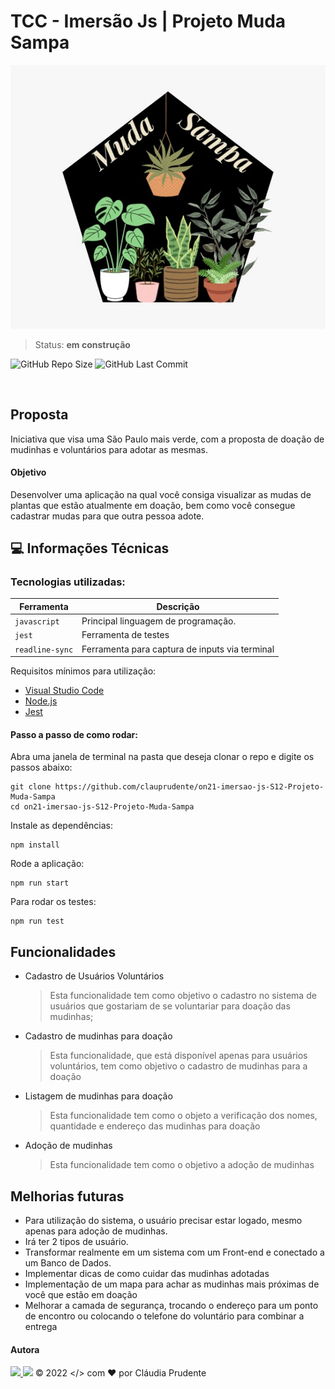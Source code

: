 # TCC - Imersão Js | Projeto Muda Sampa

<div align="center">
  <img src="./src/assets/logo.jpeg" alt="logo muda sampa"/>
</div>

> Status: **em construção**

<p align="justify">
  <a>
    <img alt="GitHub Repo Size" src="https://img.shields.io/github/repo-size/clauprudente/on21-imersao-js-S12-Projeto-Muda-Sampa">
    <img alt="GitHub Last Commit" src="https://img.shields.io/github/last-commit/clauprudente/on21-imersao-js-S12-Projeto-Muda-Sampa">
  </a>
</p>
<br>

## Proposta

Iniciativa que visa uma São Paulo mais verde, com a proposta de doação de mudinhas e voluntários para adotar as mesmas.

#### Objetivo

Desenvolver uma aplicação na qual você consiga visualizar as mudas de plantas que estão atualmente em doação, bem como você consegue cadastrar mudas para que outra pessoa adote.

## 💻 Informações Técnicas

### Tecnologias utilizadas:

| Ferramenta      | Descrição                                      |
| --------------- | ---------------------------------------------- |
| `javascript`    | Principal linguagem de programação.            |
| `jest`          | Ferramenta de testes                           |
| `readline-sync` | Ferramenta para captura de inputs via terminal |

Requisitos mínimos para utilização:

- [Visual Studio Code]("https://code.visualstudio.com/download")
- [Node.js]("https://docs.npmjs.com/downloading-and-installing-node-js-and-npm")
- [Jest]("https://jestjs.io/docs/getting-started")

#### Passo a passo de como rodar:

Abra uma janela de terminal na pasta que deseja clonar o repo e digite os passos abaixo:

```
git clone https://github.com/clauprudente/on21-imersao-js-S12-Projeto-Muda-Sampa
cd on21-imersao-js-S12-Projeto-Muda-Sampa
```

Instale as dependências:

```
npm install
```

Rode a aplicação:

```
npm run start
```

Para rodar os testes:

```
npm run test
```

## Funcionalidades

- Cadastro de Usuários Voluntários
  > Esta funcionalidade tem como objetivo o cadastro no sistema de usuários que gostariam de se voluntariar para doação das mudinhas;
- Cadastro de mudinhas para doação
  > Esta funcionalidade, que está disponível apenas para usuários voluntários, tem como objetivo o cadastro de mudinhas para a doação
- Listagem de mudinhas para doação
  > Esta funcionalidade tem como o objeto a verificação dos nomes, quantidade e endereço das mudinhas para doação
- Adoção de mudinhas
  > Esta funcionalidade tem como o objetivo a adoção de mudinhas

## Melhorias futuras

- Para utilização do sistema, o usuário precisar estar logado, mesmo apenas para adoção de mudinhas.
- Irá ter 2 tipos de usuário.
- Transformar realmente em um sistema com um Front-end e conectado a um Banco de Dados.
- Implementar dicas de como cuidar das mudinhas adotadas
- Implementação de um mapa para achar as mudinhas mais próximas de você que estão em doação
- Melhorar a camada de segurança, trocando o endereço para um ponto de encontro ou colocando o telefone do voluntário para combinar a entrega

#### Autora

<a href = "mailto:claudia.mpsantos@outlook.com"><img src="https://img.shields.io/badge/-Gmail-%23333?style=for-the-badge&logo=gmail&logoColor=white" target="_blank"> </a>
<a href="https://www.linkedin.com/in/claudiampsantos/" target="_blank"><img src="https://img.shields.io/badge/-LinkedIn-%230077B5?style=for-the-badge&logo=linkedin&logoColor=white" target="_blank"></a>
© 2022 </> com ❤️ por Cláudia Prudente
